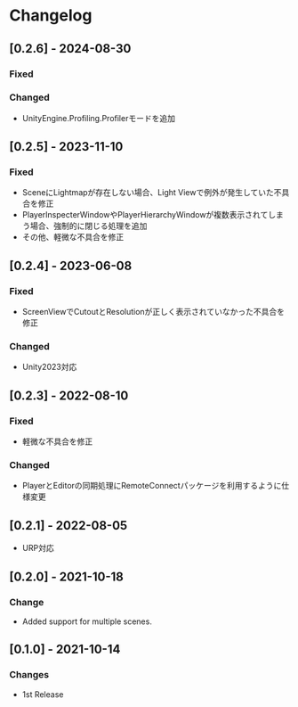 # Changelog

## [0.2.6] - 2024-08-30

### Fixed


### Changed

- UnityEngine.Profiling.Profilerモードを追加

## [0.2.5] - 2023-11-10

### Fixed

- SceneにLightmapが存在しない場合、Light Viewで例外が発生していた不具合を修正
- PlayerInspecterWindowやPlayerHierarchyWindowが複数表示されてしまう場合、強制的に閉じる処理を追加
- その他、軽微な不具合を修正

## [0.2.4] - 2023-06-08

### Fixed
    
- ScreenViewでCutoutとResolutionが正しく表示されていなかった不具合を修正

### Changed

 - Unity2023対応


## [0.2.3] - 2022-08-10

### Fixed

- 軽微な不具合を修正

### Changed

- PlayerとEditorの同期処理にRemoteConnectパッケージを利用するように仕様変更

## [0.2.1] - 2022-08-05

- URP対応

## [0.2.0] - 2021-10-18

### Change

- Added support for multiple scenes.

## [0.1.0] - 2021-10-14

### Changes

- 1st Release
